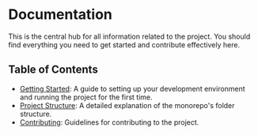 # Documentation

This is the central hub for all information related to the project. You should find everything you need to get started and contribute effectively here.

## Table of Contents

- [Getting Started](./getting-started.md): A guide to setting up your development environment and running the project for the first time.
- [Project Structure](./project-structure.md): A detailed explanation of the monorepo's folder structure.
- [Contributing](./contributing.md): Guidelines for contributing to the project.
